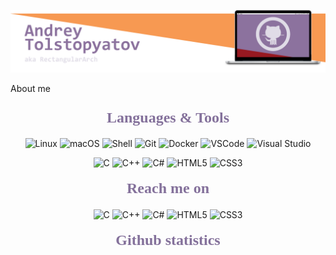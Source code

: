 ![Header](https://github.com/RectangularArch/RectangularArch/blob/main/Assets/Header.png)

About me

<h2 align="center" style="text-decoration: none;"><p style = "font-family: Consolas; font-size: 24px; font-style: normal; font-variant: normal; font-weight: 700; line-height: 17.6px; color: #84719b;">Languages & Tools</p></h2>
<p align="center">
    <a target="_blank"><img alt="Linux" src="https://img.shields.io/badge/-Linux-fcc624?style=flat-square&logo=Linux&logoColor=white"></a>
    <a target="_blank"><img alt="macOS" src="https://img.shields.io/badge/-macOS-000000?style=flat-square&logo=macOS&logoColor=white"></a>
    <a target="_blank"><img alt="Shell" src="https://img.shields.io/badge/-Shell-5391fe?style=flat-square&logo=PowerShell&logoColor=white"></a>
    <a target="_blank"><img alt="Git" src="https://img.shields.io/badge/-Git-e5461c?style=flat-square&logo=Git&logoColor=white"></a>
    <a target="_blank"><img alt="Docker" src="https://img.shields.io/badge/-Docker-2496ed?style=flat-square&logo=Docker&logoColor=white"></a>
    <a target="_blank"><img alt="VSCode" src="https://img.shields.io/badge/-VSCode-007acc?style=flat-square&logo=VisualStudioCode&logoColor=white"></a>
    <a target="_blank"><img alt="Visual Studio" src="https://img.shields.io/badge/-Visual Studio-5c2d91?style=flat-square&logo=Visual Studio&logoColor=white"></a>
    <!--<a target="_blank"><img alt=".NET" src="https://img.shields.io/badge/-.NET-512bd4?style=flat-square&logo=.NET&logoColor=white"></a>-->
</p>
<p align="center">
    <a target="_blank"><img alt="C" src="https://img.shields.io/badge/-C-A8B9CC?style=flat-square&logo=C&logoColor=white"></a>
    <a target="_blank"><img alt="C++" src="https://img.shields.io/badge/-C%2B%2B-00599c?style=flat-square&logo=C%2B%2B&logoColor=white"></a>
    <a target="_blank"><img alt="C#" src="https://img.shields.io/badge/-C%23-239120?style=flat-square&logo=C Sharp&logoColor=white"></a>
    <a target="_blank"><img alt="HTML5" src="https://img.shields.io/badge/-HTML5-e34f26?style=flat-square&logo=HTML5&logoColor=white"></a>
    <a target="_blank"><img alt="CSS3" src="https://img.shields.io/badge/-CSS3-1572b6?style=flat-square&logo=CSS3&logoColor=white"></a>
</p>
<h3 align="center" style="text-decoration: none;"><p style = "font-family: Consolas; font-size: 24px; font-style: normal; font-variant: normal; font-weight: 700; line-height: 17.6px; color: #84719b;">Reach me on</p></h3>
<p align="center">
    <a target="_blank"><img alt="C" src="https://img.shields.io/badge/-C-A8B9CC?style=flat-square&logo=C&logoColor=white"></a>
    <a target="_blank"><img alt="C++" src="https://img.shields.io/badge/-C%2B%2B-00599c?style=flat-square&logo=C%2B%2B&logoColor=white"></a>
    <a target="_blank"><img alt="C#" src="https://img.shields.io/badge/-C%23-239120?style=flat-square&logo=C Sharp&logoColor=white"></a>
    <a target="_blank"><img alt="HTML5" src="https://img.shields.io/badge/-HTML5-e34f26?style=flat-square&logo=HTML5&logoColor=white"></a>
    <a target="_blank"><img alt="CSS3" src="https://img.shields.io/badge/-CSS3-1572b6?style=flat-square&logo=CSS3&logoColor=white"></a>
</p>
<h3 align="center"><p style = "font-family: Consolas; font-size: 24px; font-style: normal; font-variant: normal; font-weight: 700; line-height: 17.6px; color: #84719b;">Github statistics</p></h3>
